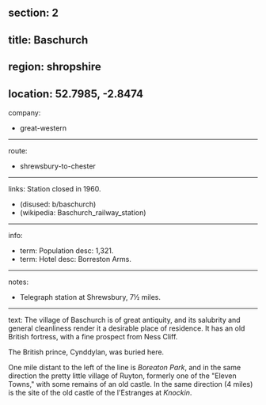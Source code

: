section: 2
----
title: Baschurch
----
region: shropshire
----
location: 52.7985, -2.8474
----
company:
- great-western
----
route:
- shrewsbury-to-chester
----
links:
Station closed in 1960.
- (disused: b/baschurch)
- (wikipedia: Baschurch_railway_station)
----
info:
- term: Population
  desc: 1,321.
- term: Hotel
  desc: Borreston Arms.
----
notes:
- Telegraph station at Shrewsbury, 7½ miles.
----
text: The village of Baschurch is of great antiquity, and its salubrity and general cleanliness render it a desirable place of residence. It has an old British fortress, with a fine prospect from Ness Cliff.

The British prince, Cynddylan, was buried here.

One mile distant to the left of the line is *Boreaton Park*, and in the same direction the pretty little village of Ruyton, formerly one of the "Eleven Towns," with some remains of an old castle. In the same direction (4 miles) is the site of the old castle of the l'Estranges at *Knockin*.
